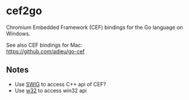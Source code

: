 cef2go
======
Chromium Embedded Framework (CEF) bindings for the Go language on Windows.

See also CEF bindings for Mac:  
https://github.com/adieu/go-cef

Notes
-----
* Use [SWIG](http://www.swig.org/Doc2.0/Go.html) to access C++ api of CEF?
* Use [w32](https://github.com/AllenDang/w32) to access win32 api
